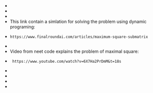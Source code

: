 
 *   
 *      
 *  
 *   This link contain a simlation for solving the problem using dynamic programing:
 *     https://www.finalroundai.com/articles/maximum-square-submatrix
 *   
 *   Video from neet code explains the problem of maximal square:    
 *      https://www.youtube.com/watch?v=6X7Ha2PrDmM&t=18s
 *      
 *   
 *      
 *   
